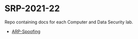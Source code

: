 # SRP-2021-22

Repo containing docs for each Computer and Data Security lab.

- [ARP-Spoofing](./ARP-Spoofing.md)
